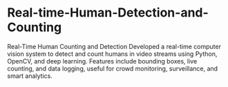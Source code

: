 # Real-time-Human-Detection-and-Counting
Real-Time Human Counting and Detection Developed a real-time computer vision system to detect and count humans in video streams using Python, OpenCV, and deep learning. Features include bounding boxes, live counting, and data logging, useful for crowd monitoring, surveillance, and smart analytics.
